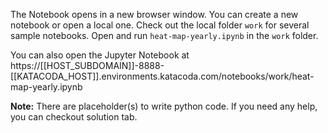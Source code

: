 The Notebook opens in a new browser window. You can create a new notebook or open a local one. Check out the local folder `work` for several sample notebooks. Open and run `heat-map-yearly.ipynb` in the `work` folder.

You can also open the Jupyter Notebook at https://[[HOST_SUBDOMAIN]]-8888-[[KATACODA_HOST]].environments.katacoda.com/notebooks/work/heat-map-yearly.ipynb

**Note:**
There are placeholder(s) to write python code. If you need any help, you can checkout solution tab.